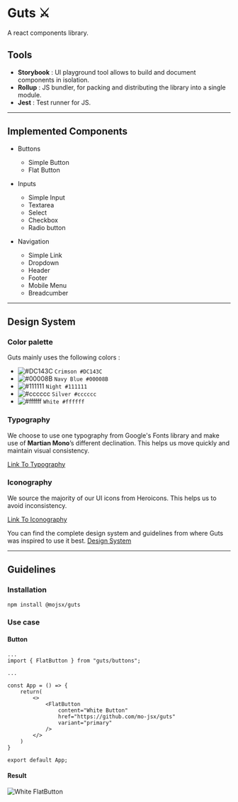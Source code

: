 # Guts ⚔️

A react components library.
## Tools 
- **Storybook** : UI playground tool allows to build and document components in isolation.
- **Rollup** : JS bundler, for packing and distributing the library into a single module.
- **Jest** : Test runner for JS.
---
## Implemented Components 
- Buttons
    
    - Simple Button
    - Flat Button

- Inputs 

    - Simple Input
    - Textarea
    - Select 
    - Checkbox
    - Radio button

- Navigation

    - Simple Link
    - Dropdown 
    - Header 
    - Footer 
    - Mobile Menu
    - Breadcumber 

--- 
## Design System 

### Color palette 
Guts mainly uses the following colors : 

- ![#DC143C](https://placehold.co/15x15/dc143c/dc143c.png) `Crimson #DC143C`
- ![#00008B](https://placehold.co/15x15/00008B/00008B.png) `Navy Blue #00008B`
- ![#111111](https://placehold.co/15x15/111111/111111.png) `Night #111111`
- ![#cccccc](https://placehold.co/15x15/cccccc/cccccc.png) `Silver #cccccc`
- ![#ffffff](https://placehold.co/15x15/ffffff/ffffff.png) `White #ffffff`

### Typography
We choose to use one typography from Google's Fonts library and make use of **Martian Mono**’s different declination. This helps us move quickly and maintain visual consistency.

[Link To Typography](https://fonts.google.com/specimen/Martian+Mono)

### Iconography 
We source the majority of our UI icons from Heroicons. This helps us to avoid inconsistency.

[Link To Iconography](https://heroicons.dev/)

You can find the complete design system and guidelines from where Guts was inspired to use it best. [Design System](https://snow-coffee-285.notion.site/dd4e110cfd5d4c44a840ff43e289c3c5?v=9d2f7a1c74f04f81966ab0fa3dee4923)

---
## Guidelines 

### Installation
```
npm install @mojsx/guts
```

### Use case
#### **Button**
```
...
import { FlatButton } from "guts/buttons";

...

const App = () => {
    return(
        <>
            <FlatButton 
                content="White Button" 
                href="https://github.com/mo-jsx/guts" 
                variant="primary" 
            />
        </>
    )
}

export default App;
```
#### **Result** 
![White FlatButton](./public//WhiteFlatButton.gif)